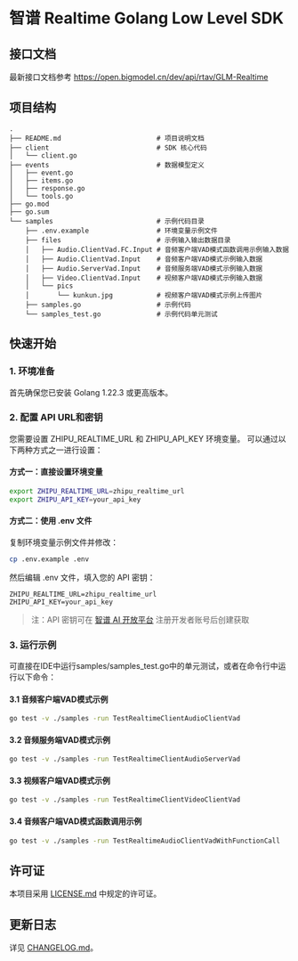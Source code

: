 
# 智谱 Realtime Golang Low Level SDK

## 接口文档 

最新接口文档参考 https://open.bigmodel.cn/dev/api/rtav/GLM-Realtime

## 项目结构
```Text
.
├── README.md                        # 项目说明文档
├── client                           # SDK 核心代码
│   └── client.go
├── events                           # 数据模型定义
│   ├── event.go
│   ├── items.go
│   ├── response.go
│   └── tools.go
├── go.mod
├── go.sum
└── samples                          # 示例代码目录
    ├── .env.example                 # 环境变量示例文件
    ├── files                        # 示例输入输出数据目录
    │   ├── Audio.ClientVad.FC.Input # 音频客户端VAD模式函数调用示例输入数据
    │   ├── Audio.ClientVad.Input    # 音频客户端VAD模式示例输入数据
    │   ├── Audio.ServerVad.Input    # 音频服务端VAD模式示例输入数据
    │   ├── Video.ClientVad.Input    # 视频客户端VAD模式示例输入数据
    │   └── pics
    │       └── kunkun.jpg           # 视频客户端VAD模式示例上传图片
    ├── samples.go                   # 示例代码
    └── samples_test.go              # 示例代码单元测试
```

## 快速开始

### 1. 环境准备

首先确保您已安装 Golang 1.22.3 或更高版本。

### 2. 配置 API URL和密钥

您需要设置 ZHIPU_REALTIME_URL 和 ZHIPU_API_KEY 环境变量。
可以通过以下两种方式之一进行设置：

#### 方式一：直接设置环境变量

```bash
export ZHIPU_REALTIME_URL=zhipu_realtime_url
export ZHIPU_API_KEY=your_api_key
```

#### 方式二：使用 .env 文件

复制环境变量示例文件并修改：
```bash
cp .env.example .env
```
然后编辑 .env 文件，填入您的 API 密钥：
```
ZHIPU_REALTIME_URL=zhipu_realtime_url
ZHIPU_API_KEY=your_api_key
```

> 注：API 密钥可在 [智谱 AI 开放平台](https://www.bigmodel.cn/) 注册开发者账号后创建获取

### 3. 运行示例

可直接在IDE中运行samples/samples_test.go中的单元测试，或者在命令行中运行以下命令：

#### 3.1 音频客户端VAD模式示例

```bash
go test -v ./samples -run TestRealtimeClientAudioClientVad
```

#### 3.2 音频服务端VAD模式示例

```bash
go test -v ./samples -run TestRealtimeClientAudioServerVad
```

#### 3.3 视频客户端VAD模式示例

```bash
go test -v ./samples -run TestRealtimeClientVideoClientVad
```

#### 3.4 音频客户端VAD模式函数调用示例

```bash
go test -v ./samples -run TestRealtimeAudioClientVadWithFunctionCall
```

## 许可证

本项目采用 [LICENSE.md](../LICENSE.md) 中规定的许可证。

## 更新日志

详见 [CHANGELOG.md](../CHANGELOG.md)。


